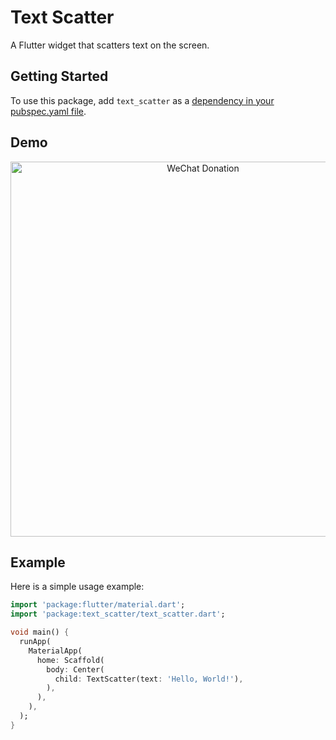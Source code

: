 # Text Scatter

A Flutter widget that scatters text on the screen.

## Getting Started

To use this package, add `text_scatter` as a [dependency in your pubspec.yaml file](https://flutter.dev/docs/development/packages-and-plugins/using-packages).

## Demo



<div align="center">
<img src="https://user-images.githubusercontent.com/32483302/261020519-bc3d9326-e2a2-4544-a0ca-e378ee2145fa.gif" alt="WeChat Donation" width="600"/>
</div>



## Example

Here is a simple usage example:

```dart
import 'package:flutter/material.dart';
import 'package:text_scatter/text_scatter.dart';

void main() {
  runApp(
    MaterialApp(
      home: Scaffold(
        body: Center(
          child: TextScatter(text: 'Hello, World!'),
        ),
      ),
    ),
  );
}






